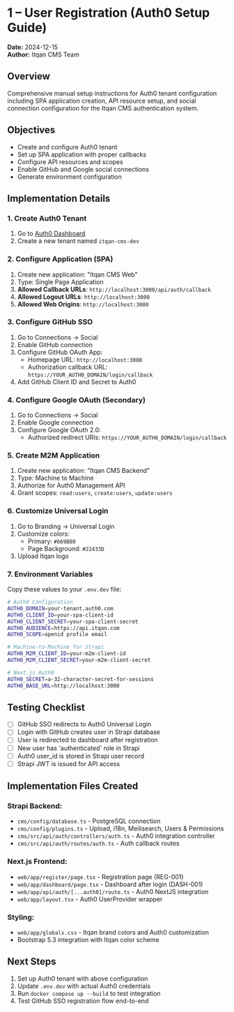 # 1 – User Registration (Auth0 Setup Guide)

**Date:** 2024-12-15  
**Author:** Itqan CMS Team  

## Overview
Comprehensive manual setup instructions for Auth0 tenant configuration including SPA application creation, API resource setup, and social connection configuration for the Itqan CMS authentication system.

## Objectives
- Create and configure Auth0 tenant
- Set up SPA application with proper callbacks
- Configure API resources and scopes
- Enable GitHub and Google social connections
- Generate environment configuration

## Implementation Details

### 1. Create Auth0 Tenant
1. Go to [Auth0 Dashboard](https://manage.auth0.com/)
2. Create a new tenant named `itqan-cms-dev`

### 2. Configure Application (SPA)
1. Create new application: "Itqan CMS Web"
2. Type: Single Page Application
3. **Allowed Callback URLs**: `http://localhost:3000/api/auth/callback`
4. **Allowed Logout URLs**: `http://localhost:3000`
5. **Allowed Web Origins**: `http://localhost:3000`

### 3. Configure GitHub SSO
1. Go to Connections → Social
2. Enable GitHub connection
3. Configure GitHub OAuth App:
   - Homepage URL: `http://localhost:3000`
   - Authorization callback URL: `https://YOUR_AUTH0_DOMAIN/login/callback`
4. Add GitHub Client ID and Secret to Auth0

### 4. Configure Google OAuth (Secondary)
1. Go to Connections → Social  
2. Enable Google connection
3. Configure Google OAuth 2.0:
   - Authorized redirect URIs: `https://YOUR_AUTH0_DOMAIN/login/callback`

### 5. Create M2M Application
1. Create new application: "Itqan CMS Backend"
2. Type: Machine to Machine
3. Authorize for Auth0 Management API
4. Grant scopes: `read:users`, `create:users`, `update:users`

### 6. Customize Universal Login
1. Go to Branding → Universal Login
2. Customize colors:
   - Primary: `#669B80`
   - Page Background: `#22433D`
3. Upload Itqan logo

### 7. Environment Variables
Copy these values to your `.env.dev` file:

```bash
# Auth0 Configuration
AUTH0_DOMAIN=your-tenant.auth0.com
AUTH0_CLIENT_ID=your-spa-client-id
AUTH0_CLIENT_SECRET=your-spa-client-secret
AUTH0_AUDIENCE=https://api.itqan.com
AUTH0_SCOPE=openid profile email

# Machine-to-Machine for Strapi
AUTH0_M2M_CLIENT_ID=your-m2m-client-id
AUTH0_M2M_CLIENT_SECRET=your-m2m-client-secret

# Next.js Auth0
AUTH0_SECRET=a-32-character-secret-for-sessions
AUTH0_BASE_URL=http://localhost:3000
```

## Testing Checklist

- [ ] GitHub SSO redirects to Auth0 Universal Login
- [ ] Login with GitHub creates user in Strapi database  
- [ ] User is redirected to dashboard after registration
- [ ] New user has 'authenticated' role in Strapi
- [ ] Auth0 user_id is stored in Strapi user record
- [ ] Strapi JWT is issued for API access

## Implementation Files Created

### Strapi Backend:
- `cms/config/database.ts` - PostgreSQL connection
- `cms/config/plugins.ts` - Upload, i18n, Meilisearch, Users & Permissions
- `cms/src/api/auth/controllers/auth.ts` - Auth0 integration controller
- `cms/src/api/auth/routes/auth.ts` - Auth callback routes

### Next.js Frontend:
- `web/app/register/page.tsx` - Registration page (REG-001)
- `web/app/dashboard/page.tsx` - Dashboard after login (DASH-001)
- `web/app/api/auth/[...auth0]/route.ts` - Auth0 NextJS integration
- `web/app/layout.tsx` - Auth0 UserProvider wrapper

### Styling:
- `web/app/globals.css` - Itqan brand colors and Auth0 customization
- Bootstrap 5.3 integration with Itqan color scheme

## Next Steps
1. Set up Auth0 tenant with above configuration
2. Update `.env.dev` with actual Auth0 credentials  
3. Run `docker compose up --build` to test integration
4. Test GitHub SSO registration flow end-to-end
